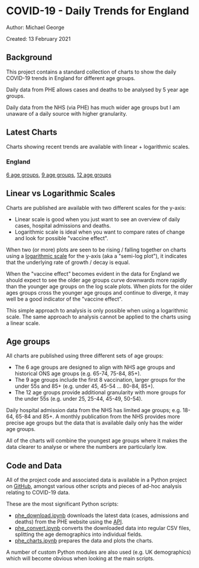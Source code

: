 # COVID-19 - Daily Trends for England

Author: Michael George

Created: 13 February 2021



## Background

This project contains a standard collection of charts to show the daily COVID-19 trends in England for different age groups.

Daily data from PHE allows cases and deaths to be analysed by 5 year age groups.

Daily data from the NHS (via PHE) has much wider age groups but I am unaware of a daily source with higher granularity.



## Latest Charts

Charts showing recent trends are available with linear + logarithmic scales.

### England

[6 age groups](nation/england/index-6.html), [9 age groups](nation/england/index-9.html), [12 age groups](nation/england/index-12.html)



## Linear vs Logarithmic Scales

Charts are published are available with two different scales for the y-axis:

- Linear scale is good when you just want to see an overview of daily cases, hospital admissions and deaths.
- Logarithmic scale is ideal when you want to compare rates of change and look for possible "vaccine effect".

When two (or more) plots are seen to be rising / falling together on charts using a [logarithmic scale](https://en.wikipedia.org/wiki/Logarithmic_scale) for the y-axis (aka a "semi-log plot"), it indicates that the underlying rate of growth / decay is equal.

When the "vaccine effect" becomes evident in the data for England we should expect to see the older age groups curve downwards more rapidly than the younger age groups on the log scale plots. When plots for the older ages groups cross the younger age groups and continue to diverge, it may well be a good indicator of the "vaccine effect".

This simple approach to analysis is only possible when using a logarithmic scale. The same approach to analysis cannot be applied to the charts using a linear scale.



## Age groups

All charts are published using three different sets of age groups:

- The 6 age groups are designed to align with NHS age groups and historical ONS age groups (e.g. 65-74, 75-84, 85+).
- The 9 age groups include the first 8 vaccination, larger groups for the under 55s and 85+ (e.g. under 45, 45-54 ... 80-84, 85+).
- The 12 age groups provide additional granularity with more groups for the under 55s (e.g. under 25, 25-44, 45-49, 50-54).

Daily hospital admission data from the NHS has limited age groups; e.g. 18-64, 65-84 and 85+. A monthly publication from the NHS provides more precise age groups but the data that is available daily only has the wider age groups.

All of the charts will combine the youngest age groups where it makes the data clearer to analyse or where the numbers are particularly low.



## Code and Data

All of the project code and associated data is available in a Python project on [GitHub](https://github.com/Logiqx/covid-stats), amongst various other scripts and pieces of ad-hoc analysis relating to COVID-19 data.

These are the most significant Python scripts:

- [phe_download.ipynb](https://github.com/Logiqx/covid-stats/blob/master/python/phe_download.ipynb) downloads the latest data (cases, admissions and deaths) from the PHE website using the [API](https://coronavirus.data.gov.uk/details/developers-guide).
- [phe_convert.ipynb](https://github.com/Logiqx/covid-stats/blob/master/python/phe_convert.ipynb) converts the downloaded data into regular CSV files, splitting the age demographics into individual fields.
- [phe_charts.ipynb](https://github.com/Logiqx/covid-stats/blob/master/python/phe_charts.ipynb) prepares the data and plots the charts.

A number of custom Python modules are also used (e.g. UK demographics) which will become obvious when looking at the main scripts.



<!-- Global site tag (gtag.js) - Google Analytics -->

<script async src="https://www.googletagmanager.com/gtag/js?id=UA-86348435-4"></script>
<script>window.dataLayer = window.dataLayer || []; function gtag() {dataLayer.push(arguments);} gtag('js', new Date()); gtag('config', 'UA-86348435-4');</script>